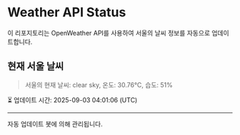 
# Weather API Status

이 리포지토리는 OpenWeather API를 사용하여 서울의 날씨 정보를 자동으로 업데이트합니다.

## 현재 서울 날씨
> 서울의 현재 날씨: clear sky, 온도: 30.76°C, 습도: 51%

⏳ 업데이트 시간: 2025-09-03 04:01:06 (UTC)

---
자동 업데이트 봇에 의해 관리됩니다.
